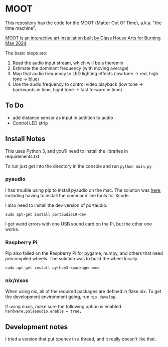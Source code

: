 # MOOT
This repository has the code for the MOOT (Matter Out Of Time), a.k.a. "the time machine".

[MOOT is an interactive art installation built by Glass House Arts for Burning Man 2024](https://www.deldiosglasshouse.com/moot).

The basic steps are:

1. Read the audio input stream, which will be a theremin
2. Estimate the dominant frequency (with moving average)
3. Map that audio frequency to LED lighting effects (low tone -> red, high tone -> blue)
4. Use the audio frequency to control video playback (low tone -> backwards in time, hight tone -> fast forward in time)

## To Do

- add distance sensor as input in addition to audio
- Control LED strip

## Install Notes

This uses Python 3, and you'll need to install the libraries in requirements.txt.

To run just get into the directory in the console and run `python main.py`

### pyaudio

I had trouble using pip to install pyaudio on the mac.  The solution was [here](https://stackoverflow.com/questions/31236194/installing-pyaudio-for-python-3-on-os-x), including having to install the command line tools for Xcode.

I also need to install the dev version of portaudio.

`sudo apt-get install portaudio19-dev`

I get weird errors with one USB sound card on the Pi, but the other one works.

### Raspberry Pi

Pip also failed on the Raspberry Pi for pygame, numpy, and others that need precompiled wheels.  The solution was to build the wheel locally.

`sudo apt-get install python3-<packagename>`

### nix/nixos
When using nix, all of the required packages are defined in flake.nix.  To get the development environment going, run `nix develop`.

If using nixos, make sure the following option is enabled. `hardware.pulseaudio.enable = true;`

## Development notes

I tried a version that put opencv in a thread, and it really doesn't like that.